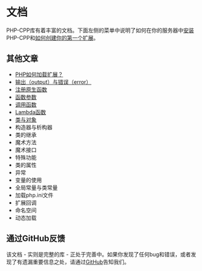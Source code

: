 # 文档
PHP-CPP库有着丰富的文档。下面左侧的菜单中说明了如何在你的服务器中[安装](https://github.com/GenialX/PHP-CPP-documentation/blob/master/install.md)PHP-CPP和[如何创建你的第一个扩展](https://github.com/GenialX/PHP-CPP-documentation/blob/master/your-first-extension.md)。

## 其他文章
- [PHP如何加载扩展？](https://github.com/GenialX/PHP-CPP-documentation/blob/master/loading-extensions.md)
- [输出（output）与错误（error）](https://github.com/GenialX/PHP-CPP-documentation/blob/master/output-and-errors.md)
- [注册原生函数](https://github.com/GenialX/PHP-CPP-documentation/blob/master/functions.md)
- [函数参数](https://github.com/GenialX/PHP-CPP-documentation/blob/master/parameters.md)
- [调用函数](https://github.com/GenialX/PHP-CPP-documentation/blob/master/calling-functions-and-methods.md)
- [Lambda函数](https://github.com/GenialX/PHP-CPP-documentation/blob/master/lambda-functions.md)
- [类与对象](https://github.com/GenialX/PHP-CPP-documentation/blob/master/classes-and-objects.md)
- 构造器与析构器
- 类的继承
- 魔术方法
- 魔术接口
- 特殊功能
- 类的属性
- 异常
- 变量的使用
- 全局常量与类常量
- 加载php.ini文件
- 扩展回调
- 命名空间
- 动态加载

## 通过GitHub反馈
该文档 - 实则是完整的库 - 正处于完善中。如果你发现了任何bug和错误，或者发现了有遗漏重要信息之处，请通过[GitHub](https://github.com/CopernicaMarketingSoftware/PHP-CPP)告知我们。
